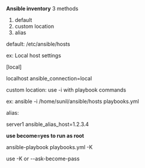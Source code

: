 <b>Ansible inventory</b>
3 methods   
<ol>
<li>default</li>
<li>custom location</li>
<li>alias</li>
</ol>

default: /etc/ansible/hosts 

ex: 
Local host settings 

[local]

localhost ansible_connection=local  


custom location: use -i with playbook commands  

ex: ansible -i /home/sunil/ansible/hosts playbooks.yml  


alias:  

server1 ansible_alias_host=1.2.3.4  

<b>use become=yes to run as root</b>

ansible-playbook playbooks.yml -K

use -K or --ask-become-pass